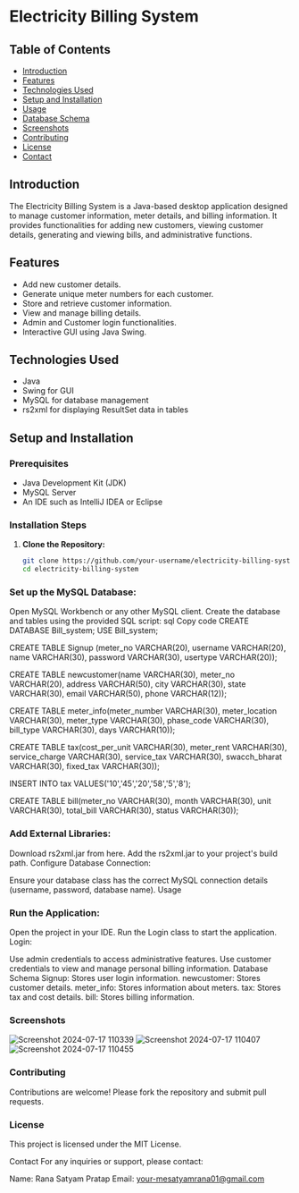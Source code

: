 # Electricity Billing System

## Table of Contents
- [Introduction](#introduction)
- [Features](#features)
- [Technologies Used](#technologies-used)
- [Setup and Installation](#setup-and-installation)
- [Usage](#usage)
- [Database Schema](#database-schema)
- [Screenshots](#screenshots)
- [Contributing](#contributing)
- [License](#license)
- [Contact](#contact)

## Introduction
The Electricity Billing System is a Java-based desktop application designed to manage customer information, meter details, and billing information. It provides functionalities for adding new customers, viewing customer details, generating and viewing bills, and administrative functions.

## Features
- Add new customer details.
- Generate unique meter numbers for each customer.
- Store and retrieve customer information.
- View and manage billing details.
- Admin and Customer login functionalities.
- Interactive GUI using Java Swing.

## Technologies Used
- Java
- Swing for GUI
- MySQL for database management
- rs2xml for displaying ResultSet data in tables

## Setup and Installation

### Prerequisites
- Java Development Kit (JDK)
- MySQL Server
- An IDE such as IntelliJ IDEA or Eclipse

### Installation Steps

1. **Clone the Repository:**
   ```sh
   git clone https://github.com/your-username/electricity-billing-system.git
   cd electricity-billing-system
   
### Set up the MySQL Database:

Open MySQL Workbench or any other MySQL client.
Create the database and tables using the provided SQL script:
sql
Copy code
CREATE DATABASE Bill_system; 
USE Bill_system;

CREATE TABLE Signup
(meter_no VARCHAR(20),
username VARCHAR(20),
name VARCHAR(30),
password VARCHAR(30),
usertype VARCHAR(20));

CREATE TABLE newcustomer(name VARCHAR(30),
meter_no VARCHAR(20),
address VARCHAR(50),
city VARCHAR(30),
state VARCHAR(30),
email VARCHAR(50),
phone VARCHAR(12));

CREATE TABLE meter_info(meter_number VARCHAR(30),
meter_location VARCHAR(30),
meter_type VARCHAR(30),
phase_code VARCHAR(30),
bill_type VARCHAR(30),
days VARCHAR(10));

CREATE TABLE tax(cost_per_unit VARCHAR(30),
meter_rent VARCHAR(30),
service_charge VARCHAR(30),
service_tax VARCHAR(30),
swacch_bharat VARCHAR(30),
fixed_tax VARCHAR(30));

INSERT INTO tax VALUES('10','45','20','58','5','8');

CREATE TABLE bill(meter_no VARCHAR(30),
month VARCHAR(30),
unit  VARCHAR(30),
total_bill VARCHAR(30),
status  VARCHAR(30));

### Add External Libraries:

Download rs2xml.jar from here.
Add the rs2xml.jar to your project's build path.
Configure Database Connection:

Ensure your database class has the correct MySQL connection details (username, password, database name).
Usage

### Run the Application:

Open the project in your IDE.
Run the Login class to start the application.
Login:

Use admin credentials to access administrative features.
Use customer credentials to view and manage personal billing information.
Database Schema
Signup: Stores user login information.
newcustomer: Stores customer details.
meter_info: Stores information about meters.
tax: Stores tax and cost details.
bill: Stores billing information.

### Screenshots
![Screenshot 2024-07-17 110339](https://github.com/user-attachments/assets/930c083b-d4ce-49d3-8dac-fb87c8d35b3e)
![Screenshot 2024-07-17 110407](https://github.com/user-attachments/assets/24b0fea3-e49b-4201-88af-f1774dc1c7ed)
![Screenshot 2024-07-17 110455](https://github.com/user-attachments/assets/3c0d972d-f778-404b-a08b-e2a5e421c976)




### Contributing
Contributions are welcome! Please fork the repository and submit pull requests.

### License
This project is licensed under the MIT License.

Contact
For any inquiries or support, please contact:

Name: Rana Satyam Pratap
Email: your-mesatyamrana01@gmail.com
